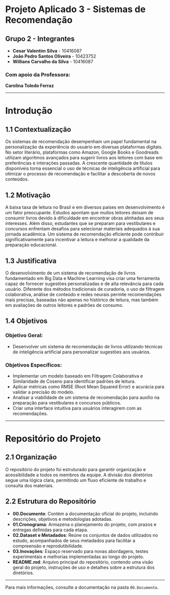 # Projeto Aplicado 3 - Sistemas de Recomendação

## Grupo 2 - Integrantes
- **Cesar Valentim Silva** - 10416087  
- **João Pedro Santos Oliveira** - 10423752  
- **Willians Carvalho da Silva** - 10416087  

### Com apoio da Professora:
**Carolina Toledo Ferraz**

---

# Introdução

## 1.1 Contextualização
Os sistemas de recomendação desempenham um papel fundamental na personalização da experiência do usuário em diversas plataformas digitais. No setor literário, plataformas como Amazon, Google Books e Goodreads utilizam algoritmos avançados para sugerir livros aos leitores com base em preferências e interações passadas. A crescente quantidade de títulos disponíveis torna essencial o uso de técnicas de inteligência artificial para otimizar o processo de recomendação e facilitar a descoberta de novos conteúdos.

## 1.2 Motivação
A baixa taxa de leitura no Brasil e em diversos países em desenvolvimento é um fator preocupante. Estudos apontam que muitos leitores deixam de consumir livros devido à dificuldade em encontrar obras alinhadas aos seus interesses. Além disso, estudantes que se preparam para vestibulares e concursos enfrentam desafios para selecionar materiais adequados à sua jornada acadêmica. Um sistema de recomendação eficiente pode contribuir significativamente para incentivar a leitura e melhorar a qualidade da preparação educacional.

## 1.3 Justificativa
O desenvolvimento de um sistema de recomendação de livros fundamentado em Big Data e Machine Learning visa criar uma ferramenta capaz de fornecer sugestões personalizadas e de alta relevância para cada usuário. Diferente dos métodos tradicionais de curadoria, o uso de filtragem colaborativa, análise de conteúdo e redes neurais permite recomendações mais precisas, baseadas não apenas no histórico de leitura, mas também em avaliações de outros leitores e padrões de consumo.

## 1.4 Objetivos

### Objetivo Geral:
- Desenvolver um sistema de recomendação de livros utilizando técnicas de inteligência artificial para personalizar sugestões aos usuários.

### Objetivos Específicos:
- Implementar um modelo baseado em Filtragem Colaborativa e Similaridade de Coseno para identificar padrões de leitura.
- Aplicar métricas como RMSE (Root Mean Squared Error) e acurácia para validar a precisão do modelo.
- Analisar a viabilidade de um sistema de recomendação para auxílio na preparação para vestibulares e concursos públicos.
- Criar uma interface intuitiva para usuários interagirem com as recomendações.

---

# Repositório do Projeto

## 2.1 Organização
O repositório do projeto foi estruturado para garantir organização e acessibilidade a todos os membros da equipe. A divisão dos diretórios segue uma lógica clara, permitindo um fluxo eficiente de trabalho e consulta dos materiais.

## 2.2 Estrutura do Repositório

- **00.Documento**: Contém a documentação oficial do projeto, incluindo descrições, objetivos e metodologias adotadas.
- **01.Cronograma**: Armazena o planejamento do projeto, com prazos e entregas definidas para cada etapa.
- **02.Dataset e Metadados**: Reúne os conjuntos de dados utilizados no estudo, acompanhados de seus metadados para facilitar a compreensão e reprodutibilidade.
- **03.Inovações**: Espaço reservado para novas abordagens, testes experimentais e melhorias implementadas ao longo do projeto.
- **README.md**: Arquivo principal do repositório, contendo uma visão geral do projeto, instruções de uso e detalhes sobre a estrutura dos diretórios.

---

Para mais informações, consulte a documentação na pasta `00.Documento`.

